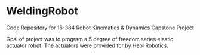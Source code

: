 # WeldingRobot

Code Repository for 16-384 Robot Kinematics & Dynamics Capstone Project

Goal of project was to program a 5 degree of freedom series elastic actuator robot. The actuators were provided for by Hebi Robotics. 
